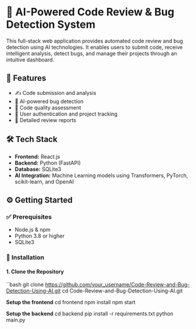 # 🧠 AI-Powered Code Review & Bug Detection System

This full-stack web application provides automated code review and bug detection using AI technologies. It enables users to submit code, receive intelligent analysis, detect bugs, and manage their projects through an intuitive dashboard.

## 🚀 Features

- ✍️ Code submission and analysis
- 🤖 AI-powered bug detection
- 🧪 Code quality assessment
- 🔐 User authentication and project tracking
- 📄 Detailed review reports

## 🛠️ Tech Stack

- **Frontend:** React.js
- **Backend:** Python (FastAPI)
- **Database:** SQLite3
- **AI Integration:** Machine Learning models using Transformers, PyTorch, scikit-learn, and OpenAI


## ⚙️ Getting Started

### ✅ Prerequisites

- Node.js & npm
- Python 3.8 or higher
- SQLite3


### 🧪 Installation

#### 1. Clone the Repository

``bash
git clone https://github.com/your_username/Code-Review-and-Bug-Detection-Using-AI.git
cd Code-Review-and-Bug-Detection-Using-AI.git

**Setup the frontend**
cd frontend
npm install
npm start

**Setup the backend**
cd backend
pip install -r requirements.txt
python main.py
